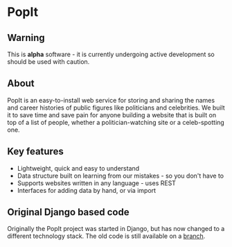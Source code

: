 # PopIt

## Warning

This is **alpha** software - it is currently undergoing active development so should be used with caution.

## About

PopIt is an easy-to-install web service for storing and sharing the names and career histories of public figures like politicians and celebrities. We built it to save time and save pain for anyone building a website that is built on top of a list of people, whether a politician-watching site or a celeb-spotting one.

## Key features

* Lightweight, quick and easy to understand
* Data structure built on learning from our mistakes - so you don't have to
* Supports websites written in any language - uses REST
* Interfaces for adding data by hand, or via import

## Original Django based code

Originally the PopIt project was started in Django, but has now changed to a different technology stack. The old code is still available on a [branch](https://github.com/mysociety/popit/tree/popit-v0.1dev).
